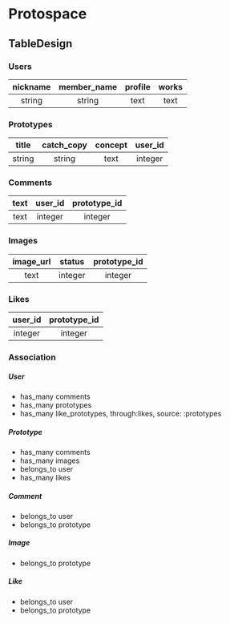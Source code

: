 Protospace
====

## TableDesign

### Users
|nickname|member_name|profile|works|
|:------:|:---------:|:-----:|:---:|
| string |   string  |  text | text|

### Prototypes
|title|catch_copy|concept|user_id|
|:---:|:--------:|:-----:|:-----:|
|string| string  |  text |integer|

### Comments
|text|user_id|prototype_id|
|:--:|:-----:|:----------:|
|text|integer|integer|

### Images
|image_url|status|prototype_id|
|:-----:|:-----:|:-----:|
|text|integer|integer|

### Likes
|user_id|prototype_id|
|:-----:|:-----:|
|integer|integer|


### Association

##### User
- has_many comments
- has_many prototypes
- has_many like_prototypes, through:likes, source: :prototypes


##### Prototype
- has_many comments
- has_many images
- belongs_to user
- has_many likes

##### Comment
- belongs_to user
- belongs_to prototype

##### Image
- belongs_to prototype

##### Like
- belongs_to user
- belongs_to prototype







